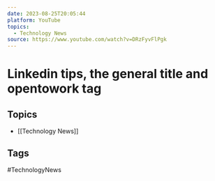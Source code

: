 ```yaml
---
date: 2023-08-25T20:05:44
platform: YouTube
topics:
  - Technology News
source: https://www.youtube.com/watch?v=DRzFyvFlPgk
---
```

# Linkedin tips, the general title and opentowork tag

## Topics
- [[Technology News]]

## Tags
#TechnologyNews